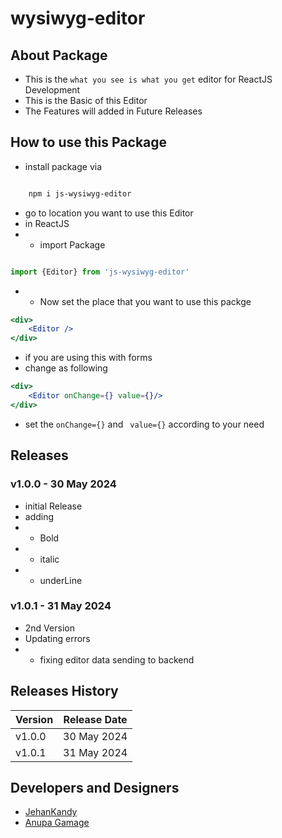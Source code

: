 # wysiwyg-editor

## About Package

- This is the `what you see is what you get` editor for ReactJS Development
- This is the Basic of this Editor
- The Features will added in Future Releases

## How to use this Package

- install package via 

``` sh

    npm i js-wysiwyg-editor

```

- go to location you want to use this Editor
- in ReactJS 
- - import Package

``` jsx

import {Editor} from 'js-wysiwyg-editor'

```

- - Now set the place that you want to use this packge

``` jsx
<div>
    <Editor />
</div>

```

- if you are using this with forms
- change as following 

``` jsx
<div>
    <Editor onChange={} value={}/>
</div>

```

- set the `onChange={}` and ` value={}` according to your need


## Releases

### v1.0.0 - 30 May 2024

- initial Release
- adding
- - Bold
- - italic
- - underLine

### v1.0.1 - 31 May 2024

- 2nd Version
- Updating errors
- - fixing editor data sending to backend





## Releases History

| Version | Release Date |
|------|-----|
| v1.0.0 | 30 May 2024|
| v1.0.1 | 31 May 2024|


## Developers and Designers

- [JehanKandy](https://github.com/BackendExpert)
- [Anupa Gamage](https://github.com/Anupa1998)

